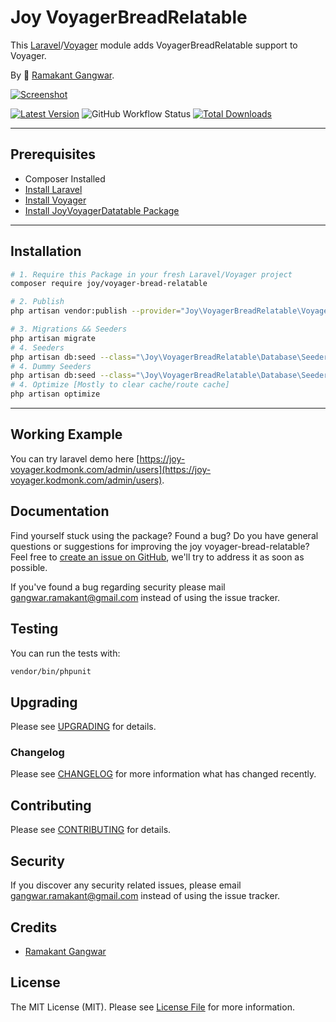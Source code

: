 # Joy VoyagerBreadRelatable

This [Laravel](https://laravel.com/)/[Voyager](https://voyager.devdojo.com/) module adds VoyagerBreadRelatable support to Voyager.

By 🐼 [Ramakant Gangwar](https://github.com/rxcod9).

[![Screenshot](https://raw.githubusercontent.com/rxcod9/joy-voyager-bread-relatable/main/cover.jpg)](https://joy-voyager.kodmonk.com/)

[![Latest Version](https://img.shields.io/github/v/release/rxcod9/joy-voyager-bread-relatable?style=flat-square)](https://github.com/rxcod9/joy-voyager-bread-relatable/releases)
![GitHub Workflow Status](https://img.shields.io/github/actions/workflow/status/rxcod9/joy-voyager-bread-relatable/run-tests.yml?branch=main&label=tests)
[![Total Downloads](https://img.shields.io/packagist/dt/joy/voyager-bread-relatable.svg?style=flat-square)](https://packagist.org/packages/joy/voyager-bread-relatable)

---

## Prerequisites

*   Composer Installed
*   [Install Laravel](https://laravel.com/docs/installation)
*   [Install Voyager](https://github.com/the-control-group/voyager)
*   [Install JoyVoyagerDatatable Package](https://github.com/rxcod9/joy-voyager-datatable)

---

## Installation

```bash
# 1. Require this Package in your fresh Laravel/Voyager project
composer require joy/voyager-bread-relatable

# 2. Publish
php artisan vendor:publish --provider="Joy\VoyagerBreadRelatable\VoyagerBreadRelatableServiceProvider" --force

# 3. Migrations && Seeders
php artisan migrate
# 4. Seeders
php artisan db:seed --class="\Joy\VoyagerBreadRelatable\Database\Seeders\VoyagerDatabaseSeeder" --force
# 4. Dummy Seeders
php artisan db:seed --class="\Joy\VoyagerBreadRelatable\Database\Seeders\VoyagerDummyDatabaseSeeder" --force
# 4. Optimize [Mostly to clear cache/route cache]
php artisan optimize
```

---


## Working Example

You can try laravel demo here [https://joy-voyager.kodmonk.com/admin/users](https://joy-voyager.kodmonk.com/admin/users).

## Documentation

Find yourself stuck using the package? Found a bug? Do you have general questions or suggestions for improving the joy voyager-bread-relatable? Feel free to [create an issue on GitHub](https://github.com/rxcod9/joy-voyager-bread-relatable/issues), we'll try to address it as soon as possible.

If you've found a bug regarding security please mail [gangwar.ramakant@gmail.com](mailto:gangwar.ramakant@gmail.com) instead of using the issue tracker.

## Testing

You can run the tests with:

```bash
vendor/bin/phpunit
```

## Upgrading

Please see [UPGRADING](UPGRADING.md) for details.

### Changelog

Please see [CHANGELOG](CHANGELOG.md) for more information what has changed recently.

## Contributing

Please see [CONTRIBUTING](CONTRIBUTING.md) for details.

## Security

If you discover any security related issues, please email [gangwar.ramakant@gmail.com](mailto:gangwar.ramakant@gmail.com) instead of using the issue tracker.

## Credits

- [Ramakant Gangwar](https://github.com/rxcod9)

## License

The MIT License (MIT). Please see [License File](LICENSE.md) for more information.
